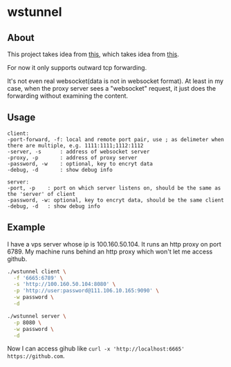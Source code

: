# wstunnel

## About

This project takes idea from [this](https://github.com/erebe/wstunnel), which takes idea from [this](https://www.npmjs.com/package/wstunnel).

For now it only supports outward tcp forwarding.

It's not even real websocket(data is not in websocket format). At least in my case, when the proxy server sees a "websocket" request, it just does the forwarding without examining the content.

## Usage

```
client:
-port-forward, -f: local and remote port pair, use ; as delimeter when there are multiple, e.g. 1111:1111;1112:1112
-server, -s      : address of websocket server
-proxy, -p       : address of proxy server
-password, -w    : optional, key to encryt data
-debug, -d       : show debug info
```

```
server:
-port, -p    : port on which server listens on, should be the same as the 'server' of client
-password, -w: optional, key to encryt data, should be the same client
-debug, -d   : show debug info
```

## Example

I have a vps server whose ip is 100.160.50.104. It runs an http proxy on port 6789. My machine runs behind an http proxy which won't let me access github.

```bash
./wstunnel client \
  -f '6665:6789' \
  -s 'http://100.160.50.104:8080' \
  -p 'http://user:password@111.106.10.165:9090' \
  -w password \
  -d
```

```bash
./wstunnel server \
  -p 8080 \
  -w password \
  -d
```

Now I can access gihub like `curl -x 'http://localhost:6665' https://github.com`.

